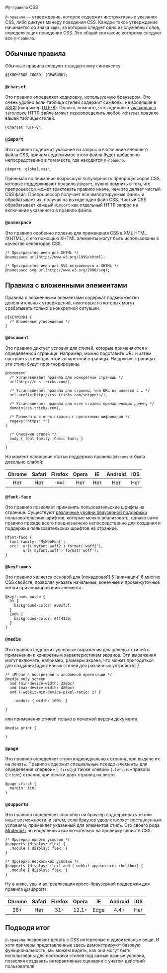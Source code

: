 #`@-правила` CSS


`@-правило` — утверждение, которое содержит инструктивные указания CSS, либо
диктует манеру поведения CSS. Каждое такое утверждение начинается со знака «@»,
за которым следует одно из служебных слов, определяющих поведение CSS. Это
общий синтаксис которому следуют все `@-правила`.

## Обычные правила

Обычные правила следуют стандартному синтаксису:

    @[КЛЮЧЕВОЕ СЛОВО] (ПРАВИЛО);

### `@charset`

Это правило определяет кодировку, используемую браузером. Это очень удобно если
таблица стилей содержит символы, не входящие в [ASCII][1] (например [UTF-8][2]).
Однако, помните, что кодировка [указанная в заголовке HTTP файла][3] может
переопределить любое `@charset` правило вашей таблицы стилей.

    @charset "UTF-8";

### `@import`

Это правило содержит указание на запрос и включение внешнего файла CSS, причем
содержимое этого файла будет добавлено непосредственно в том месте, где
находится `@-правило`.

    @import 'global.css';

Принимая во внимание возросшую популярность препроцессоров CSS, которые
поддерживают правило `@import`, нужно помнить о том, что препроцессор может
трактовать правило иначе, чем это делает чистый CSS файл. Препроцессор получает
все импортируемые файлы и обрабатывает их, получая на выходе один файл CSS.
Чистый CSS обрабатывает каждый `@import` как отдельный HTTP запрос на включение
указанного в правиле файла.

### `@namespace`

Это правило особенно полезно для применения CSS в XML HTML (XHTML), с его
помощью XHTML элементы могут быть использованы в качестве селекторов CSS.

    /* Пространство имен для XHTML */
    @namespace url(http://www.w3.org/1999/xhtml);

    /* Пространство имен для SVG встроенного в XHTML */
    @namespace svg url(http://www.w3.org/2000/svg);

## Правила с вложенными элементами

Правила с вложенными элементами содержат подмножество дополнительных
утверждений, некоторые из которых могут срабатывать только в конкретной
ситуации.

    @[KEYWORD] {
      /* Вложенные утверждения */
    }

### `@document`

Это правило диктует условия для стилей, которые применяются к определенной
странице. Например, можно подставить URL и затем настроить стили для этой
конкретной страницы.
На других страницах эти стили будут проигнорированы.

    @document
      /* Устанавливает правила для конкретной страницы */
      url(http://css-tricks.com/),

      /* Устанавливает правила для страниц, чей URL начинается с … */
      url-prefix(http://css-tricks.com/snippets/),

      /* Устанавливает правила для всех страниц принадлежащих домену */
      domain(css-tricks.com),

      /* Правила для всех страниц с протоколом шифрования */
      regexp("https:.*")
    {

      /* Описание стилей */
      body { font-family: Comic Sans; }

    }

На момент написания статьи поддержка правила `@document` была довольно слабой:

| Chrome | Safari | Firefox | Opera | IE  | Android | iOS |
|:------:|:------:|:-------:|:-----:|:---:|:-------:|:---:|
| Нет    | Нет    | `-moz`  | Нет   | Нет | Нет     | Нет |


### `@font-face`

Это правило позволяет применять пользовательские шрифты на странице.
Существуют [различные уровни браузерной поддержки][4] пользовательских шрифтов,
которые можно реализовать, однако само правило прежде всего предназначено
непосредственно для создания и поддержки пользовательских шрифтов на странице.

    @font-face {
      font-family: 'MyWebFont';
      src:  url('myfont.woff2') format('woff2'),
            url('myfont.woff') format('woff');
    }

### `@keyframes`

Это правило является основой для [покадровой] [5] [анимации] [6] многих CSS
свойств, позволяя указать начальные, конечные и промежуточные метки при
анимировании элемента.

    @keyframes pulse {
      0% {
        background-color: #001f3f;
      }
      100% {
        background-color: #ff4136;
      }
    }

### `@media`

Это правило содержит условные выражения для целевых стилей в применении к
конкретным характеристикам экранов. Эти выражения могут включать, например,
размеры экрана, что может пригодиться для создания [адаптивных стилей для
различных устройств] [7]:

    /* iPhone в портретной и альбомной ориентации */
    @media only screen
      and (min-device-width: 320px)
      and (max-device-width: 480px)
      and (-webkit-min-device-pixel-ratio: 2) {

        .module { width: 100%; }

    }

или применения стилей только в печатной версии документа:

    @media print {

    }

### `@page`

Это правило определяет стили индивидуальных страниц при выдаче их на печать.
Правило содержит специальные псевдо-элементы для определения «первой»
(`:first`),а также «левой» (`:left`) и «правой» (`:right`) страниц при
печати двух страниц на листе.

    @page :first {
      margin: 1in;
    }

### `@supports`

Это правило определяет способен ли браузер поддерживать те или иные возможности,
и затем, если браузер удовлетворяет поставленным условиям, применяет указанный
для элементов стиль. Это своего рода [Modernizr][8] но нацеленный исключительно
на проверку свойств CSS.

    /* Проверка одного условия */
    @supports (display: flex) {
      .module { display: flex; }
    }

    /* Проверка нескольких условий */
    @supports (display: flex) and (-webkit-appearance: checkbox) {
      .module { display: flex; }
    }

Ну а ниже, увы и ах, реализация кросс-браузерной поддержки для правила
@supports:

| Chrome | Safari | Firefox | Opera | IE   | Android | iOS |
|:------:|:------:|:-------:|:-----:|:----:|:-------:|:---:|
| 28+    | Нет    | 31+     | 12.1+ | Edge | 4.4+    | Нет |

## Подводя итог

`@-правила` позволяют делать с CSS интересные и удивительные вещи. И хотя
примеры представленные здесь демонстрируют базовую функциональность, мы можем
видеть, как они могут быть  использованы для настройки стилей под самые разные
условия, позволяя создавать интерактивные сценарии с учетом действий
пользователя.

 [1]: http://www.ascii.cl/htmlcodes.htm
 [2]: http://en.wikipedia.org/wiki/UTF-8
 [3]: https://developer.mozilla.org/en-US/docs/Web/HTML/Element/meta#Attributes
 [4]: https://css-tricks.com/snippets/css/using-font-face/
 [5]: https://css-tricks.com/snippets/css/keyframe-animation-syntax/
 [6]: https://css-tricks.com/almanac/properties/a/animation/
 [7]: https://css-tricks.com/snippets/css/media-queries-for-standard-devices/
 [8]: http://modernizr.com/
